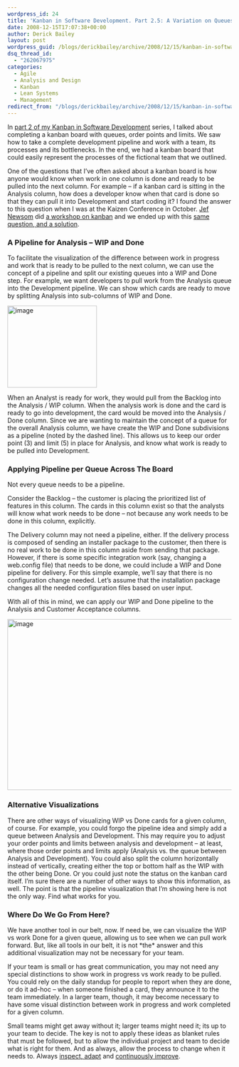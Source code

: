 ```yaml
---
wordpress_id: 24
title: 'Kanban in Software Development. Part 2.5: A Variation on Queues &#8211; Pipelines for WIP and Done'
date: 2008-12-15T17:07:38+00:00
author: Derick Bailey
layout: post
wordpress_guid: /blogs/derickbailey/archive/2008/12/15/kanban-in-software-development-part-2-5-a-variation-on-queues-pipelines-for-wip-and-done.aspx
dsq_thread_id:
  - "262067975"
categories:
  - Agile
  - Analysis and Design
  - Kanban
  - Lean Systems
  - Management
redirect_from: "/blogs/derickbailey/archive/2008/12/15/kanban-in-software-development-part-2-5-a-variation-on-queues-pipelines-for-wip-and-done.aspx/"
---
```

In <a href="https://lostechies.com/blogs/derickbailey/archive/2008/12/08/kanban-in-software-development-part-2-completing-the-kanban-board-with-queues-order-points-and-limits.aspx" target="_blank">part 2 of my Kanban in Software Development</a> series, I talked about completing a kanban board with queues, order points and limits. We saw how to take a complete development pipeline and work with a team, its processes and its bottlenecks. In the end, we had a kanban board that could easily represent the processes of the fictional team that we outlined. 

One of the questions that I&#8217;ve often asked about a kanban board is how anyone would know when work in one column is done and ready to be pulled into the next column. For example &#8211; if a kanban card is sitting in the Analysis column, how does a developer know when that card is done so that they can pull it into Development and start coding it? I found the answer to this question when I was at the Kaizen Conference in October. <a href="http://blog.perfecting.me/" target="_blank">Jef Newsom</a> did <a href="http://kaizenconf.pbwiki.com/Driving+Toward+the+Goal:+Standard+Work+in+Software+Development" target="_blank">a workshop on kanban</a> and we ended up with this <a href="http://openscreens.com/articles/activity-modeling-for-kanban-pull-systems" target="_blank">same question, and a solution</a>.

### A Pipeline for Analysis &#8211; WIP and Done

To facilitate the visualization of the difference between work in progress and work that is ready to be pulled to the next column, we can use the concept of a pipeline and split our existing queues into a WIP and Done step. For example, we want developers to pull work from the Analysis queue into the Development pipeline. We can show which cards are ready to move by splitting Analysis into sub-columns of WIP and Done.

[<img style="border-right: 0px;border-top: 0px;border-left: 0px;border-bottom: 0px" height="184" alt="image" src="https://lostechies.com/content/derickbailey/uploads/2011/03/image_thumb.png" width="201" border="0" />](https://lostechies.com/content/derickbailey/uploads/2011/03/image_2.png) 

When an Analyst is ready for work, they would pull from the Backlog into the Analysis / WIP column. When the analysis work is done and the card is ready to go into development, the card would be moved into the Analysis / Done column. Since we are wanting to maintain the concept of a queue for the overall Analysis column, we have create the WIP and Done subdivisions as a pipeline (noted by the dashed line). This allows us to keep our order point (3) and limit (5) in place for Analysis, and know what work is ready to be pulled into Development.

### Applying Pipeline per Queue Across The Board

Not every queue needs to be a pipeline. 

Consider the Backlog &#8211; the customer is placing the prioritized list of features in this column. The cards in this column exist so that the analysts will know what work needs to be done &#8211; not because any work needs to be done in this column, explicitly. 

The Delivery column may not need a pipeline, either. If the delivery process is composed of sending an installer package to the customer, then there is no real work to be done in this column aside from sending that package. However, if there is some specific integration work (say, changing a web.config file) that needs to be done, we could include a WIP and Done pipeline for delivery. For this simple example, we&#8217;ll say that there is no configuration change needed. Let&#8217;s assume that the installation package changes all the needed configuration files based on user input. 

With all of this in mind, we can apply our WIP and Done pipeline to the Analysis and Customer Acceptance columns.

[<img style="border-top-width: 0px;border-left-width: 0px;border-bottom-width: 0px;border-right-width: 0px" height="384" alt="image" src="https://lostechies.com/content/derickbailey/uploads/2011/03/image_thumb_4.png" width="777" border="0" />](https://lostechies.com/content/derickbailey/uploads/2011/03/image_10.png) 

### Alternative Visualizations

There are other ways of visualizing WIP vs Done cards for a given column, of course. For example, you could forgo the pipeline idea and simply add a queue between Analysis and Development. This may require you to adjust your order points and limits between analysis and development &#8211; at least, where those order points and limits apply (Analysis vs. the queue between Analysis and Development). You could also split the column horizontally instead of vertically, creating either the top or bottom half as the WIP with the other being Done. Or you could just note the status on the kanban card itself. I&#8217;m sure there are a number of other ways to show this information, as well. The point is that the pipeline visualization that I&#8217;m showing here is not the only way. Find what works for you.

### Where Do We Go From Here?

We have another tool in our belt, now. If need be, we can visualize the WIP vs work Done for a given queue, allowing us to see when we can pull work forward. But, like all tools in our belt, it is not \*the\* answer and this additional visualization may not be necessary for your team. 

If your team is small or has great communication, you may not need any special distinctions to show work in progress vs work ready to be pulled. You could rely on the daily standup for people to report when they are done, or do it ad-hoc &#8211; when someone finished a card, they announce it to the team immediately. In a larger team, though, it may become necessary to have some visual distinction between work in progress and work completed for a given column.

Small teams might get away without it; larger teams might need it; its up to your team to decide. The key is not to apply these ideas as blanket rules that must be followed, but to allow the individual project and team to decide what is right for them. And as always, allow the process to change when it needs to. Always <a href="http://en.wikipedia.org/wiki/Retrospective" target="_blank">inspect, adapt</a> and <a href="http://en.wikipedia.org/wiki/Kaizen" target="_blank">continuously improve</a>.